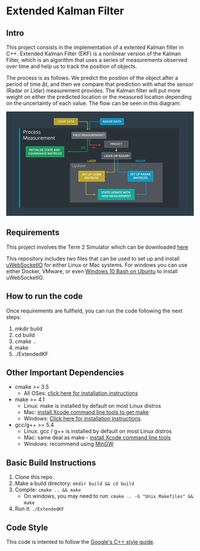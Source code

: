 # Extended Kalman Filter 

## Intro

This project consists in the implementation of a extented Kalman filter in C++. Extended Kalman Filter (EKF) is a nonlinear version of the Kalman Filter, which is an algorithm that uses a series of measurements observed over time and help us to track the position of objects.

The process is as follows. We predict the position of the object after a period of time Δt, and then we compare that prediction with what the sensor (Radar or Lidar) measurement provides. The Kalman filter will put more weight on either the predicted location or the measured location depending on the uncertainty of each value. The flow can be seen in this diagram:

![image1](./assets/flow.png)


## Requirements

This project involves the Term 2 Simulator which can be downloaded [here](https://github.com/udacity/self-driving-car-sim/releases)

This repository includes two files that can be used to set up and install [uWebSocketIO](https://github.com/uWebSockets/uWebSockets) for either Linux or Mac systems. For windows you can use either Docker, VMware, or even [Windows 10 Bash on Ubuntu](https://www.howtogeek.com/249966/how-to-install-and-use-the-linux-bash-shell-on-windows-10/) to install uWebSocketIO. 

## How to run the code

Once requirements are fullfield, you can run the code following the next steps:

1. mkdir build
2. cd build
3. cmake ..
4. make
5. ./ExtendedKF


## Other Important Dependencies

* cmake >= 3.5
  * All OSes: [click here for installation instructions](https://cmake.org/install/)
* make >= 4.1
  * Linux: make is installed by default on most Linux distros
  * Mac: [install Xcode command line tools to get make](https://developer.apple.com/xcode/features/)
  * Windows: [Click here for installation instructions](http://gnuwin32.sourceforge.net/packages/make.htm)
* gcc/g++ >= 5.4
  * Linux: gcc / g++ is installed by default on most Linux distros
  * Mac: same deal as make - [install Xcode command line tools](https://developer.apple.com/xcode/features/)
  * Windows: recommend using [MinGW](http://www.mingw.org/)

## Basic Build Instructions

1. Clone this repo.
2. Make a build directory: `mkdir build && cd build`
3. Compile: `cmake .. && make` 
   * On windows, you may need to run: `cmake .. -G "Unix Makefiles" && make`
4. Run it: `./ExtendedKF `


## Code Style

This code is intented to follow the  [Google's C++ style guide](https://google.github.io/styleguide/cppguide.html).

